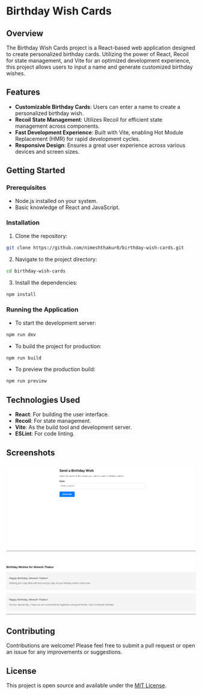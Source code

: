 
# Birthday Wish Cards

## Overview

The Birthday Wish Cards project is a React-based web application designed to create personalized birthday cards. Utilizing the power of React, Recoil for state management, and Vite for an optimized development experience, this project allows users to input a name and generate customized birthday wishes.

## Features

- **Customizable Birthday Cards**: Users can enter a name to create a personalized birthday wish.
- **Recoil State Management**: Utilizes Recoil for efficient state management across components.
- **Fast Development Experience**: Built with Vite, enabling Hot Module Replacement (HMR) for rapid development cycles.
- **Responsive Design**: Ensures a great user experience across various devices and screen sizes.

## Getting Started

### Prerequisites

- Node.js installed on your system.
- Basic knowledge of React and JavaScript.

### Installation

1. Clone the repository:

```bash
git clone https://github.com/nimeshthakur0/birthday-wish-cards.git
```

2. Navigate to the project directory:

```bash
cd birthday-wish-cards
```

3. Install the dependencies:

```bash
npm install
```

### Running the Application

- To start the development server:

```bash
npm run dev
```

- To build the project for production:

```bash
npm run build
```

- To preview the production build:

```bash
npm run preview
```

## Technologies Used

- **React**: For building the user interface.
- **Recoil**: For state management.
- **Vite**: As the build tool and development server.
- **ESLint**: For code linting.

## Screenshots

![](img1.png)

![](img2.png)

## Contributing

Contributions are welcome! Please feel free to submit a pull request or open an issue for any improvements or suggestions.

## License

This project is open source and available under the [MIT License](LICENSE).
